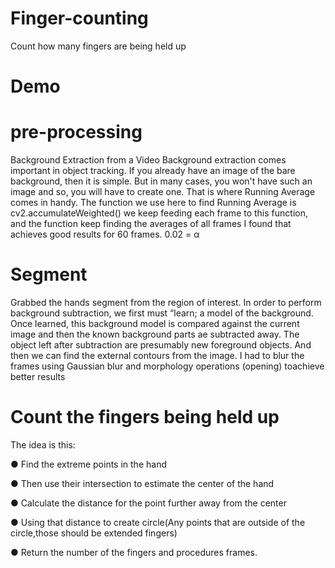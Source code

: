 # Finger-counting
Count how many fingers are being held up

# Demo

# pre-processing
Background Extraction from a Video Background extraction comes important in object tracking. If you already have an image of the bare background, then it is simple. But in many cases, you won't have such an image and so, you will have to create one. That is where Running Average comes in handy. The function we use here to find Running Average is ​cv2.accumulateWeighted() we keep feeding each frame to this function, and the function keep finding the averages of all frames I found that  achieves good results for 60 frames. 0.02 =  α


# Segment
Grabbed the hands segment from the region of interest. In order to perform background subtraction, we first must “learn; a model of the background. Once learned, this background model is compared against the current image and then the known background parts ae subtracted away. The object left after subtraction are presumably new foreground objects. And then we can find the external contours from the image. I had to blur the frames using ​Gaussian blur ​and morphology operations (​opening​) to  ​achieve better results

# Count the fingers being held up 
The idea is this: 


● Find the extreme points in the hand


● Then use their intersection to estimate the center of the hand



● Calculate the distance for the point further away from the center 



● Using that distance to create circle(Any points that are outside of the circle,those should be extended fingers) 




● Return the number of the fingers and procedures frames. 

















